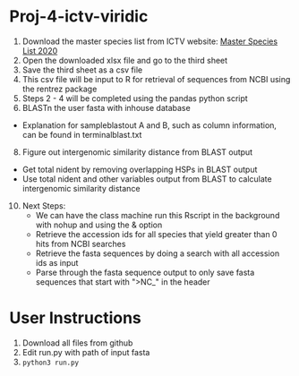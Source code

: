 # Proj-4-ictv-viridic

1. Download the master species list from ICTV website: [Master Species List 2020](https://talk.ictvonline.org/files/master-species-lists/m/msl/12314)
2. Open the downloaded xlsx file and go to the third sheet
3. Save the third sheet as a csv file 
4. This csv file will be input to R for retrieval of sequences from NCBI using the rentrez package
5. Steps 2 - 4 will be completed using the pandas python script
6. BLASTn the user fasta with inhouse database
- Explanation for sampleblastout A and B, such as column information, can be found in terminalblast.txt
8. Figure out intergenomic similarity distance from BLAST output
- Get total nident by removing overlapping HSPs in BLAST output
- Use total nident and other variables output from BLAST to calculate intergenomic similarity distance
10. Next Steps: 
    - We can have the class machine run this Rscript in the background with nohup and using the & option
    - Retrieve the accession ids for all species that yield greater than 0 hits from NCBI searches
    - Retrieve the fasta sequences by doing a search with all accession ids as input
    - Parse through the fasta sequence output to only save fasta sequences that start with ">NC_" in the header

# User Instructions
1. Download all files from github
2. Edit run.py with path of input fasta
3. ```python3 run.py```
